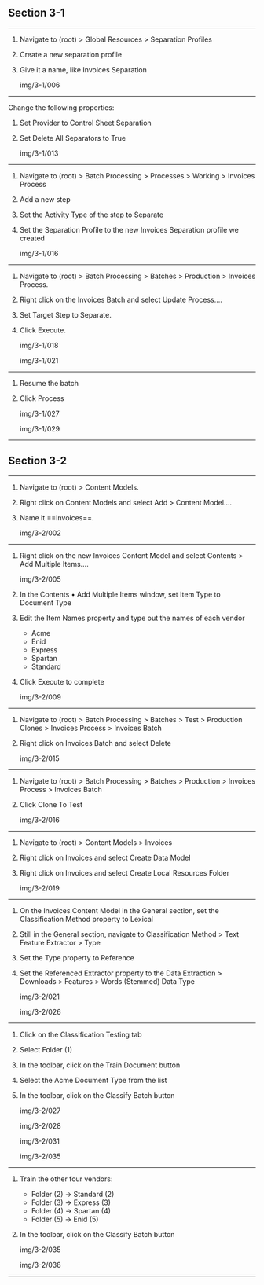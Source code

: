 ## Section 3-1
---
1. Navigate to (root) > Global Resources > Separation Profiles 
2. Create a new separation profile
3. Give it a name, like Invoices Separation

    img/3-1/006
---
Change the following properties:
1. Set Provider to Control Sheet Separation
2. Set Delete All Separators to True

    img/3-1/013
---
1. Navigate to (root) > Batch Processing > Processes > Working > Invoices Process
2. Add a new step
3. Set the Activity Type of the step to Separate
4. Set the Separation Profile to the new Invoices Separation profile we created

    img/3-1/016
---
1. Navigate to (root) > Batch Processing > Batches > Production > Invoices Process.
2. Right click on the Invoices Batch and select Update Process….
3. Set Target Step to Separate.
4. Click Execute.

    img/3-1/018
    
    img/3-1/021
---
1. Resume the batch
2. Click Process

    img/3-1/027
    
    img/3-1/029
---
## Section 3-2
---
1. Navigate to (root) > Content Models.
2. Right click on Content Models and select Add > Content Model….
3. Name it ==Invoices==.

    img/3-2/002
---
1. Right click on the new Invoices Content Model and select Contents > Add Multiple Items….
    
    img/3-2/005
    
2. In the Contents • Add Multiple Items window, set Item Type to Document Type
3. Edit the Item Names property and type out the names of each vendor
    - Acme
    - Enid
    - Express
    - Spartan
    - Standard
4. Click Execute to complete

    img/3-2/009
---
1. Navigate to (root) > Batch Processing > Batches > Test > Production Clones > Invoices Process > Invoices Batch
2. Right click on Invoices Batch and select Delete

    img/3-2/015
---
1. Navigate to (root) > Batch Processing > Batches > Production > Invoices Process > Invoices Batch
2. Click Clone To Test

    img/3-2/016
---
1. Navigate to (root) > Content Models > Invoices
2. Right click on Invoices and select Create Data Model
3. Right click on Invoices and select Create Local Resources Folder

    img/3-2/019
---
1. On the Invoices Content Model in the General section, set the Classification Method property to Lexical
2. Still in the General section, navigate to Classification Method > Text Feature Extractor > Type
3. Set the Type property to Reference
4. Set the Referenced Extractor property to the Data Extraction > Downloads > Features > Words (Stemmed) Data Type

    img/3-2/021

    img/3-2/026
---
1. Click on the Classification Testing tab
2. Select Folder (1)
3. In the toolbar, click on the Train Document button
4. Select the Acme Document Type from the list
5. In the toolbar, click on the Classify Batch button

    img/3-2/027

    img/3-2/028

    img/3-2/031

    img/3-2/035
---
1. Train the other four vendors:
    - Folder (2) -> Standard (2)
    - Folder (3) -> Express (3)
    - Folder (4) -> Spartan (4)
    - Folder (5) -> Enid (5)
2. In the toolbar, click on the Classify Batch button

    img/3-2/035

    img/3-2/038
---
